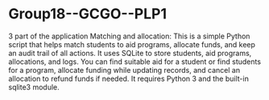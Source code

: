 # Group18--GCGO--PLP1
3 part of the application 
    Matching and allocation:
This is a simple Python script that helps match students to aid programs, allocate funds, and keep an audit trail of all actions. It uses SQLite to store students, aid programs, allocations, and logs. 
You can find suitable aid for a student or find students for a program, allocate funding while updating records, and cancel an allocation to refund funds if needed. It requires Python 3 and the built-in sqlite3 module.